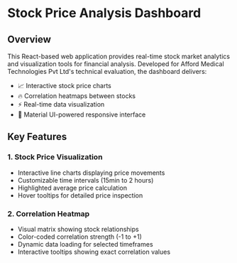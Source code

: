 # Stock Price Analysis Dashboard

## Overview

This React-based web application provides real-time stock market analytics and visualization tools for financial analysis. Developed for Afford Medical Technologies Pvt Ltd's technical evaluation, the dashboard delivers:

- 📈 Interactive stock price charts
- 🔥 Correlation heatmaps between stocks
- ⚡ Real-time data visualization
- 🎨 Material UI-powered responsive interface

## Key Features

### 1. Stock Price Visualization
- Interactive line charts displaying price movements
- Customizable time intervals (15min to 2 hours)
- Highlighted average price calculation
- Hover tooltips for detailed price inspection

### 2. Correlation Heatmap

- Visual matrix showing stock relationships
- Color-coded correlation strength (-1 to +1)
- Dynamic data loading for selected timeframes
- Interactive tooltips showing exact correlation values
  
